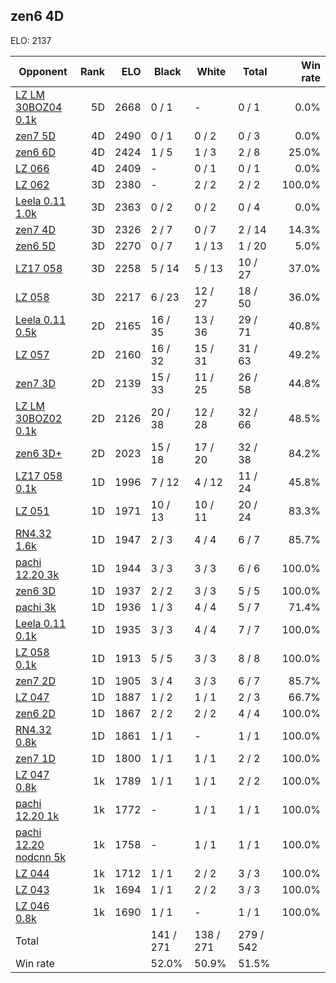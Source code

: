## zen6 4D ##

ELO: 2137

Opponent | Rank | ELO | Black | White | Total | Win rate
---------|-----:|----:|-------|-------|-------|-------:
[LZ LM 30BOZ04 0.1k](LZ%20LM%2030BOZ04%200.1k.md) | 5D | 2668 | 0 / 1 | - | 0 / 1 | 0.0%
[zen7 5D](zen7%205D.md) | 4D | 2490 | 0 / 1 | 0 / 2 | 0 / 3 | 0.0%
[zen6 6D](zen6%206D.md) | 4D | 2424 | 1 / 5 | 1 / 3 | 2 / 8 | 25.0%
[LZ 066](LZ%20066.md) | 4D | 2409 | - | 0 / 1 | 0 / 1 | 0.0%
[LZ 062](LZ%20062.md) | 3D | 2380 | - | 2 / 2 | 2 / 2 | 100.0%
[Leela 0.11 1.0k](Leela%200.11%201.0k.md) | 3D | 2363 | 0 / 2 | 0 / 2 | 0 / 4 | 0.0%
[zen7 4D](zen7%204D.md) | 3D | 2326 | 2 / 7 | 0 / 7 | 2 / 14 | 14.3%
[zen6 5D](zen6%205D.md) | 3D | 2270 | 0 / 7 | 1 / 13 | 1 / 20 | 5.0%
[LZ17 058](LZ17%20058.md) | 3D | 2258 | 5 / 14 | 5 / 13 | 10 / 27 | 37.0%
[LZ 058](LZ%20058.md) | 3D | 2217 | 6 / 23 | 12 / 27 | 18 / 50 | 36.0%
[Leela 0.11 0.5k](Leela%200.11%200.5k.md) | 2D | 2165 | 16 / 35 | 13 / 36 | 29 / 71 | 40.8%
[LZ 057](LZ%20057.md) | 2D | 2160 | 16 / 32 | 15 / 31 | 31 / 63 | 49.2%
[zen7 3D](zen7%203D.md) | 2D | 2139 | 15 / 33 | 11 / 25 | 26 / 58 | 44.8%
[LZ LM 30BOZ02 0.1k](LZ%20LM%2030BOZ02%200.1k.md) | 2D | 2126 | 20 / 38 | 12 / 28 | 32 / 66 | 48.5%
[zen6 3D+](zen6%203D+.md) | 2D | 2023 | 15 / 18 | 17 / 20 | 32 / 38 | 84.2%
[LZ17 058 0.1k](LZ17%20058%200.1k.md) | 1D | 1996 | 7 / 12 | 4 / 12 | 11 / 24 | 45.8%
[LZ 051](LZ%20051.md) | 1D | 1971 | 10 / 13 | 10 / 11 | 20 / 24 | 83.3%
[RN4.32 1.6k](RN4.32%201.6k.md) | 1D | 1947 | 2 / 3 | 4 / 4 | 6 / 7 | 85.7%
[pachi 12.20 3k](pachi%2012.20%203k.md) | 1D | 1944 | 3 / 3 | 3 / 3 | 6 / 6 | 100.0%
[zen6 3D](zen6%203D.md) | 1D | 1937 | 2 / 2 | 3 / 3 | 5 / 5 | 100.0%
[pachi 3k](pachi%203k.md) | 1D | 1936 | 1 / 3 | 4 / 4 | 5 / 7 | 71.4%
[Leela 0.11 0.1k](Leela%200.11%200.1k.md) | 1D | 1935 | 3 / 3 | 4 / 4 | 7 / 7 | 100.0%
[LZ 058 0.1k](LZ%20058%200.1k.md) | 1D | 1913 | 5 / 5 | 3 / 3 | 8 / 8 | 100.0%
[zen7 2D](zen7%202D.md) | 1D | 1905 | 3 / 4 | 3 / 3 | 6 / 7 | 85.7%
[LZ 047](LZ%20047.md) | 1D | 1887 | 1 / 2 | 1 / 1 | 2 / 3 | 66.7%
[zen6 2D](zen6%202D.md) | 1D | 1867 | 2 / 2 | 2 / 2 | 4 / 4 | 100.0%
[RN4.32 0.8k](RN4.32%200.8k.md) | 1D | 1861 | 1 / 1 | - | 1 / 1 | 100.0%
[zen7 1D](zen7%201D.md) | 1D | 1800 | 1 / 1 | 1 / 1 | 2 / 2 | 100.0%
[LZ 047 0.8k](LZ%20047%200.8k.md) | 1k | 1789 | 1 / 1 | 1 / 1 | 2 / 2 | 100.0%
[pachi 12.20 1k](pachi%2012.20%201k.md) | 1k | 1772 | - | 1 / 1 | 1 / 1 | 100.0%
[pachi 12.20 nodcnn 5k](pachi%2012.20%20nodcnn%205k.md) | 1k | 1758 | - | 1 / 1 | 1 / 1 | 100.0%
[LZ 044](LZ%20044.md) | 1k | 1712 | 1 / 1 | 2 / 2 | 3 / 3 | 100.0%
[LZ 043](LZ%20043.md) | 1k | 1694 | 1 / 1 | 2 / 2 | 3 / 3 | 100.0%
[LZ 046 0.8k](LZ%20046%200.8k.md) | 1k | 1690 | 1 / 1 | - | 1 / 1 | 100.0%
Total | | | 141 / 271 | 138 / 271 | 279 / 542 | 
Win rate| | | 52.0% | 50.9% | 51.5% | 
